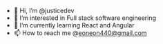 - 👋 Hi, I’m @justicedev
- 👀 I’m interested in Full stack software engineering
- 🌱 I’m currently learning React and Angular
- 📫 How to reach me @eoneon440@gmail.com

<!---
trish2o/trish2o is a ✨ special ✨ repository because its `README.md` (this file) appears on your GitHub profile.
You can click the Preview link to take a look at your changes.
--->
